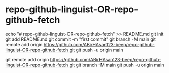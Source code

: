 # repo-github-linguist-OR-repo-github-fetch

echo "# repo-github-linguist-OR-repo-github-fetch" >> README.md
git init
git add README.md
git commit -m "first commit"
git branch -M main
git remote add origin https://github.com/ABirHAsan123-beep/repo-github-linguist-OR-repo-github-fetch.git
git push -u origin main

git remote add origin https://github.com/ABirHAsan123-beep/repo-github-linguist-OR-repo-github-fetch.git
git branch -M main
git push -u origin main
